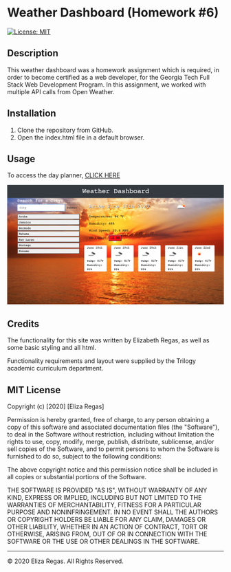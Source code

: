 # Weather Dashboard (Homework #6)

[![License: MIT](https://img.shields.io/badge/License-MIT-yellow.svg)](https://opensource.org/licenses/MIT)

## Description 

This weather dashboard was a homework assignment which is required, in order to become certified as a web developer, for the Georgia Tech Full Stack Web Development Program. In this assignment, we worked with multiple API calls from Open Weather.

## Installation

1. Clone the repository from GitHub.
2. Open the index.html file in a default browser.

## Usage 

To access the day planner,
[CLICK HERE](https://elizaregas.github.io/hw6-weather-dashboard)

![JS Quiz](./assets/images/Weatherpic.png)

## Credits

The functionality for this site was written by Elizabeth Regas, as well as some basic styling and all html.

Functionality requirements and layout were supplied by the Trilogy academic curriculum department.

## MIT License

Copyright (c) [2020] [Eliza Regas]

Permission is hereby granted, free of charge, to any person obtaining a copy
of this software and associated documentation files (the "Software"), to deal
in the Software without restriction, including without limitation the rights
to use, copy, modify, merge, publish, distribute, sublicense, and/or sell
copies of the Software, and to permit persons to whom the Software is
furnished to do so, subject to the following conditions:

The above copyright notice and this permission notice shall be included in all
copies or substantial portions of the Software.

THE SOFTWARE IS PROVIDED "AS IS", WITHOUT WARRANTY OF ANY KIND, EXPRESS OR
IMPLIED, INCLUDING BUT NOT LIMITED TO THE WARRANTIES OF MERCHANTABILITY,
FITNESS FOR A PARTICULAR PURPOSE AND NONINFRINGEMENT. IN NO EVENT SHALL THE
AUTHORS OR COPYRIGHT HOLDERS BE LIABLE FOR ANY CLAIM, DAMAGES OR OTHER
LIABILITY, WHETHER IN AN ACTION OF CONTRACT, TORT OR OTHERWISE, ARISING FROM,
OUT OF OR IN CONNECTION WITH THE SOFTWARE OR THE USE OR OTHER DEALINGS IN THE
SOFTWARE.

---
© 2020 Eliza Regas. All Rights Reserved.


